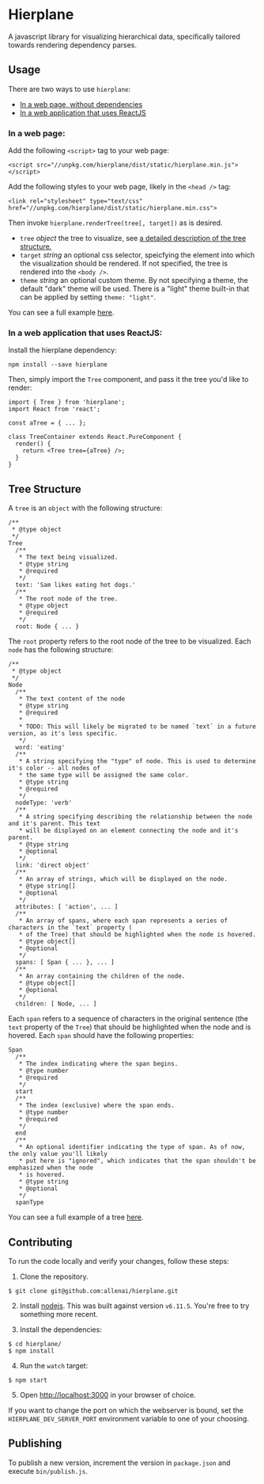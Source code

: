 # Hierplane

A javascript library for visualizing hierarchical data, specifically tailored towards rendering
dependency parses.

## Usage

There are two ways to use `hierplane`:

* [In a web page, without dependencies](#web)
* [In a web application that uses ReactJS](#web-react)

### <a name="web"></a>In a web page:

Add the following `<script>` tag to your web page:

```
<script src="//unpkg.com/hierplane/dist/static/hierplane.min.js"></script>
```

Add the following styles to your web page, likely in the `<head />` tag:

```
<link rel="stylesheet" type="text/css" href="//unpkg.com/hierplane/dist/static/hierplane.min.css">
```

Then invoke `hierplane.renderTree(tree[, target])` as is desired.

   - `tree` *object* the tree to visualize, see <a href="#tree-structure">a detailed description of
     the tree structure.</a>
   - `target` *string* an optional css selector, speicfying the element into which the visualization
     should be rendered. If not specified, the tree is rendered into the `<body />`.
   - `theme` *string* an optional custom theme. By not specifying a theme, the default "dark" theme
     will be used. There is a "light" theme built-in that can be applied by setting `theme: "light"`.

You can see a full example [here](./EXAMPLES.md).

### <a name="web-react"></a>In a web application that uses ReactJS:

Install the hierplane dependency:

```
npm install --save hierplane
```

Then, simply import the `Tree` component, and pass it the tree you'd like to render:

```
import { Tree } from 'hierplane';
import React from 'react';

const aTree = { ... };

class TreeContainer extends React.PureComponent {
  render() {
    return <Tree tree={aTree} />;
  }
}
```

## <a name="tree-structure"></a>Tree Structure

A `tree` is an `object` with the following structure:

```
/**
 * @type object
 */
Tree
  /**
   * The text being visualized.
   * @type string
   * @required
   */
  text: 'Sam likes eating hot dogs.'
  /**
   * The root node of the tree.
   * @type object
   * @required
   */
  root: Node { ... }
```

The `root` property refers to the root node of the tree to be visualized. Each `node` has the following
structure:

```
/**
 * @type object
 */
Node
  /**
   * The text content of the node
   * @type string
   * @required
   *
   * TODO: This will likely be migrated to be named `text` in a future version, as it's less specific.
   */
  word: 'eating'
  /**
   * A string specifying the "type" of node. This is used to determine it's color -- all nodes of
   * the same type will be assigned the same color.
   * @type string
   * @required
   */
  nodeType: 'verb'
  /**
   * A string specifying describing the relationship between the node and it's parent. This text
   * will be displayed on an element connecting the node and it's parent.
   * @type string
   * @optional
   */
  link: 'direct object'
  /**
   * An array of strings, which will be displayed on the node.
   * @type string[]
   * @optional
   */
  attributes: [ 'action', ... ]
  /**
   * An array of spans, where each span represents a series of characters in the `text` property (
   * of the Tree) that should be highlighted when the node is hovered.
   * @type object[]
   * @optional
   */
  spans: [ Span { ... }, ... ]
  /**
   * An array containing the children of the node.
   * @type object[]
   * @optional
   */
  children: [ Node, ... ]
```

Each `span` refers to a sequence of characters in the original sentence (the `text` property of the
`Tree`) that should be highlighted when the node and is hovered. Each `span` should have the
following properties:

```
Span
  /**
   * The index indicating where the span begins.
   * @type number
   * @required
   */
  start
  /**
   * The index (exclusive) where the span ends.
   * @type number
   * @required
   */
  end
  /**
   * An optional identifier indicating the type of span. As of now, the only value you'll likely
   * put here is "ignored", which indicates that the span shouldn't be emphasized when the node
   * is hovered.
   * @type string
   * @optional
   */
  spanType
```

You can see a full example of a tree [here](dev/data/the-sum-of-three-consecutive-integers.json).

## Contributing

To run the code locally and verify your changes, follow these steps:

1. Clone the repository.

  ```
  $ git clone git@github.com:allenai/hierplane.git
  ```

2. Install [nodejs](https://nodejs.org/en/). This was built against version `v6.11.5`. You're free
   to try something more recent.

3. Install the dependencies:

  ```
  $ cd hierplane/
  $ npm install
  ```

4. Run the `watch` target:

  ```
  $ npm start
  ```

5. Open [http://localhost:3000](http://localhost:3000) in your browser of choice.

If you want to change the port on which the webserver is bound, set the `HIERPLANE_DEV_SERVER_PORT`
environment variable to one of your choosing.

## Publishing

To publish a new version, increment the version in `package.json` and execute `bin/publish.js`.
